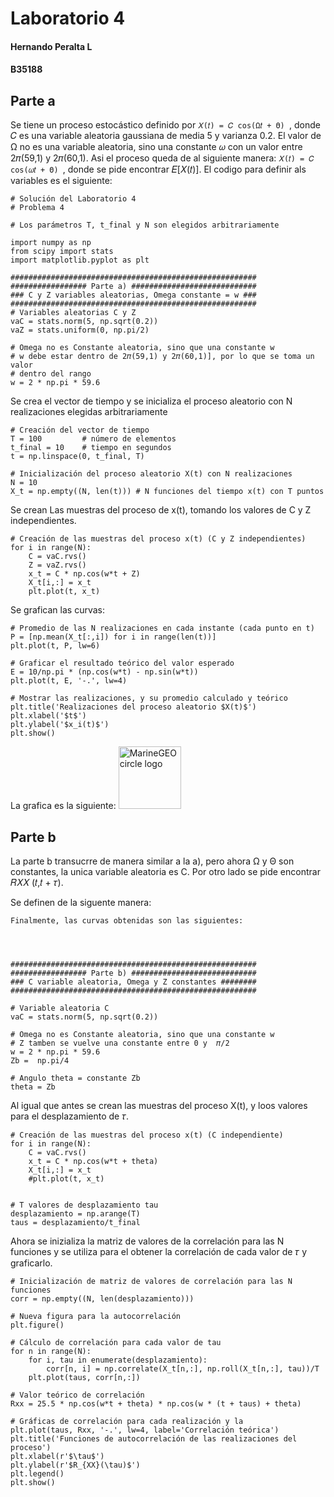# Laboratorio 4
#### Hernando Peralta L
#### B35188
## Parte a
Se tiene un proceso estocástico definido por ```𝑋(𝑡) = 𝐶 cos(Ω𝑡 + Θ) ```, donde 𝐶 es una variable aleatoria gaussiana de media 5 y varianza 0.2. El valor de Ω no es una variable aleatoria, sino una constante 𝜔 con un valor entre 2𝜋(59,1) y 2𝜋(60,1). Asi el proceso queda de al siguiente manera: ```𝑋(𝑡) = 𝐶 cos(𝜔𝑡 + Θ) ```, donde se pide encontrar 𝐸[𝑋(𝑡)].
El codigo para definir als variables es el siguiente:
```
# Solución del Laboratorio 4
# Problema 4

# Los parámetros T, t_final y N son elegidos arbitrariamente

import numpy as np
from scipy import stats
import matplotlib.pyplot as plt

#######################################################
################# Parte a) ############################
### C y Z variables aleatorias, Omega constante = w ###
#######################################################
# Variables aleatorias C y Z
vaC = stats.norm(5, np.sqrt(0.2))
vaZ = stats.uniform(0, np.pi/2)

# Omega no es Constante aleatoria, sino que una constante w
# w debe estar dentro de 2𝜋(59,1) y 2𝜋(60,1)], por lo que se toma un valor
# dentro del rango
w = 2 * np.pi * 59.6
```
Se crea el vector de tiempo y se inicializa el proceso aleatorio con N realizaciones elegidas arbitrariamente
```
# Creación del vector de tiempo
T = 100			# número de elementos
t_final = 10	# tiempo en segundos
t = np.linspace(0, t_final, T)

# Inicialización del proceso aleatorio X(t) con N realizaciones
N = 10
X_t = np.empty((N, len(t)))	# N funciones del tiempo x(t) con T puntos
```
Se crean Las muestras del proceso de x(t), tomando los valores de C y Z independientes.
```
# Creación de las muestras del proceso x(t) (C y Z independientes)
for i in range(N):
	C = vaC.rvs()
	Z = vaZ.rvs()
	x_t = C * np.cos(w*t + Z)
	X_t[i,:] = x_t
	plt.plot(t, x_t)
```
Se grafican las curvas:
```
# Promedio de las N realizaciones en cada instante (cada punto en t)
P = [np.mean(X_t[:,i]) for i in range(len(t))]
plt.plot(t, P, lw=6)

# Graficar el resultado teórico del valor esperado
E = 10/np.pi * (np.cos(w*t) - np.sin(w*t))
plt.plot(t, E, '-.', lw=4)

# Mostrar las realizaciones, y su promedio calculado y teórico
plt.title('Realizaciones del proceso aleatorio $X(t)$')
plt.xlabel('$t$')
plt.ylabel('$x_i(t)$')
plt.show()
```
La grafica es la siguiente:
<img src="/tema-4/FigParteA.png" alt="MarineGEO circle logo" style="height: 100px; width:100px;"/>


## Parte b
La parte b transucrre de manera similar a la a), pero ahora Ω y Θ son constantes, la unica variable aleatoria es C. Por otro lado se pide encontrar 𝑅𝑋𝑋 (𝑡,𝑡 + 𝜏).

Se definen de la siguente manera:

```
Finalmente, las curvas obtenidas son las siguientes:




#######################################################
################# Parte b) ############################
### C variable aleatoria, Omega y Z constantes ########
#######################################################

# Variable aleatoria C
vaC = stats.norm(5, np.sqrt(0.2))

# Omega no es Constante aleatoria, sino que una constante w
# Z tamben se vuelve una constante entre 0 y  𝜋/2
w = 2 * np.pi * 59.6
Zb =  np.pi/4

# Angulo theta = constante Zb
theta = Zb
```
Al igual que antes se crean las muestras del proceso X(t), y loos valores para el desplazamiento de 𝜏.
```
# Creación de las muestras del proceso x(t) (C independiente)
for i in range(N):
	C = vaC.rvs()
	x_t = C * np.cos(w*t + theta)
	X_t[i,:] = x_t
	#plt.plot(t, x_t)


# T valores de desplazamiento tau
desplazamiento = np.arange(T)
taus = desplazamiento/t_final
```
Ahora se inizializa la matriz de valores de la correlación para las N funciones y se utiliza para el obtener la correlación de cada valor de 𝜏 y graficarlo.
```
# Inicialización de matriz de valores de correlación para las N funciones
corr = np.empty((N, len(desplazamiento)))

# Nueva figura para la autocorrelación
plt.figure()

# Cálculo de correlación para cada valor de tau
for n in range(N):
	for i, tau in enumerate(desplazamiento):
		corr[n, i] = np.correlate(X_t[n,:], np.roll(X_t[n,:], tau))/T
	plt.plot(taus, corr[n,:])

# Valor teórico de correlación
Rxx = 25.5 * np.cos(w*t + theta) * np.cos(w * (t + taus) + theta)

# Gráficas de correlación para cada realización y la
plt.plot(taus, Rxx, '-.', lw=4, label='Correlación teórica')
plt.title('Funciones de autocorrelación de las realizaciones del proceso')
plt.xlabel(r'$\tau$')
plt.ylabel(r'$R_{XX}(\tau)$')
plt.legend()
plt.show()
```
